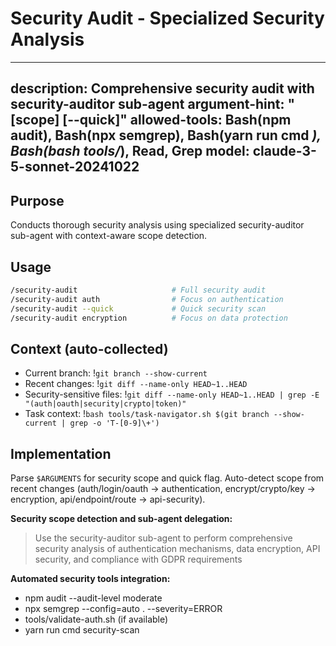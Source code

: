 # Security Audit - Specialized Security Analysis

---
description: Comprehensive security audit with security-auditor sub-agent
argument-hint: "[scope] [--quick]"
allowed-tools: Bash(npm audit), Bash(npx semgrep), Bash(yarn run cmd *), Bash(bash tools/*), Read, Grep
model: claude-3-5-sonnet-20241022
---

## Purpose
Conducts thorough security analysis using specialized security-auditor sub-agent with context-aware scope detection.

## Usage
```bash
/security-audit                     # Full security audit
/security-audit auth                # Focus on authentication
/security-audit --quick             # Quick security scan
/security-audit encryption          # Focus on data protection
```

## Context (auto-collected)
- Current branch: !`git branch --show-current`
- Recent changes: !`git diff --name-only HEAD~1..HEAD`
- Security-sensitive files: !`git diff --name-only HEAD~1..HEAD | grep -E "(auth|oauth|security|crypto|token)"`
- Task context: !`bash tools/task-navigator.sh $(git branch --show-current | grep -o 'T-[0-9]\+')`

## Implementation

Parse `$ARGUMENTS` for security scope and quick flag. Auto-detect scope from recent changes (auth/login/oauth → authentication, encrypt/crypto/key → encryption, api/endpoint/route → api-security).

**Security scope detection and sub-agent delegation:**

> Use the security-auditor sub-agent to perform comprehensive security analysis of authentication mechanisms, data encryption, API security, and compliance with GDPR requirements

**Automated security tools integration:**
- npm audit --audit-level moderate
- npx semgrep --config=auto . --severity=ERROR
- tools/validate-auth.sh (if available)
- yarn run cmd security-scan
```